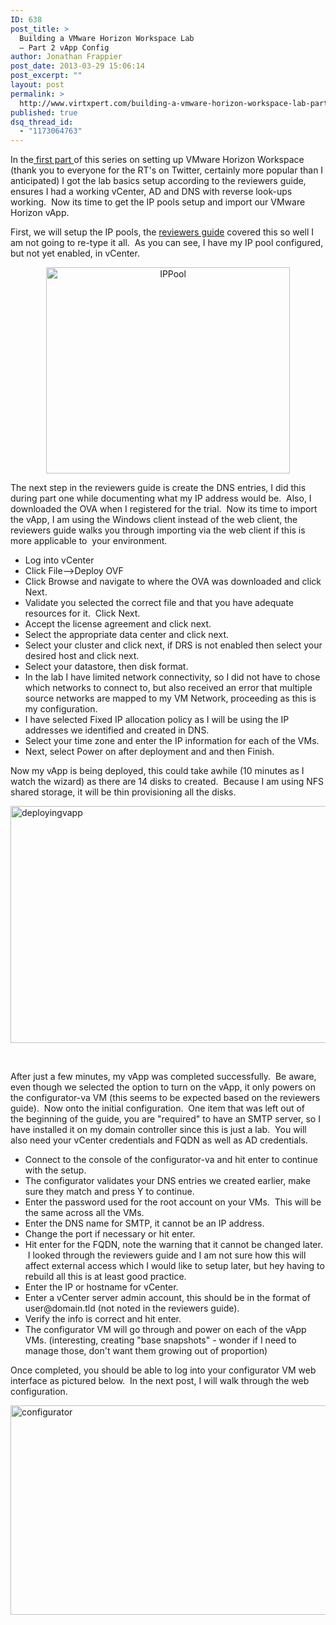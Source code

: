 ```yaml
---
ID: 638
post_title: >
  Building a VMware Horizon Workspace Lab
  – Part 2 vApp Config
author: Jonathan Frappier
post_date: 2013-03-29 15:06:14
post_excerpt: ""
layout: post
permalink: >
  http://www.virtxpert.com/building-a-vmware-horizon-workspace-lab-part-2/
published: true
dsq_thread_id:
  - "1173064763"
---
```

In the<a href="http://www.virtxpert.com/building-a-vmware-horizon-lab-part-1/"> first part </a>of this series on setting up VMware Horizon Workspace (thank you to everyone for the RT's on Twitter, certainly more popular than I anticipated) I got the lab basics setup according to the reviewers guide, ensures I had a working vCenter, AD and DNS with reverse look-ups working.  Now its time to get the IP pools setup and import our VMware Horizon vApp.

First, we will setup the IP pools, the <a href="http://www.vmware.com/files/pdf/techpaper/vmware-horizon-workspace-reviewers-guide.pdf" target="_blank">reviewers guide</a> covered this so well I am not going to re-type it all.  As you can see, I have my IP pool configured, but not yet enabled, in vCenter.
<p style="text-align: center;"><a href="http://www.virtxpert.com/wp-content/uploads/2013/03/IPPool.png"><img class="aligncenter  wp-image-639" alt="IPPool" src="http://www.virtxpert.com/wp-content/uploads/2013/03/IPPool.png" width="390" height="330" /></a></p>
<p style="text-align: left;">The next step in the reviewers guide is create the DNS entries, I did this during part one while documenting what my IP address would be.  Also, I downloaded the OVA when I registered for the trial.  Now its time to import the vApp, I am using the Windows client instead of the web client, the reviewers guide walks you through importing via the web client if this is more applicable to  your environment.</p>

<ul>
	<li><span style="line-height: 13px;">Log into vCenter</span></li>
	<li>Click File--&gt;Deploy OVF</li>
	<li>Click Browse and navigate to where the OVA was downloaded and click Next.</li>
	<li>Validate you selected the correct file and that you have adequate resources for it.  Click Next.</li>
	<li>Accept the license agreement and click next.</li>
	<li>Select the appropriate data center and click next.</li>
	<li>Select your cluster and click next, if DRS is not enabled then select your desired host and click next.</li>
	<li>Select your datastore, then disk format.</li>
	<li>In the lab I have limited network connectivity, so I did not have to chose which networks to connect to, but also received an error that multiple source networks are mapped to my VM Network, proceeding as this is my configuration.</li>
	<li>I have selected Fixed IP allocation policy as I will be using the IP addresses we identified and created in DNS.</li>
	<li>Select your time zone and enter the IP information for each of the VMs.</li>
	<li>Next, select Power on after deployment and and then Finish.</li>
</ul>
Now my vApp is being deployed, this could take awhile (10 minutes as I watch the wizard) as there are 14 disks to created.  Because I am using NFS shared storage, it will be thin provisioning all the disks.

<a href="http://www.virtxpert.com/wp-content/uploads/2013/03/deployingvapp.jpg"><img class="aligncenter size-full wp-image-642" alt="deployingvapp" src="http://www.virtxpert.com/wp-content/uploads/2013/03/deployingvapp.jpg" width="571" height="379" /></a>

&nbsp;

After just a few minutes, my vApp was completed successfully.  Be aware, even though we selected the option to turn on the vApp, it only powers on the configurator-va VM (this seems to be expected based on the reviewers guide).  Now onto the initial configuration.  One item that was left out of the beginning of the guide, you are "required" to have an SMTP server, so I have installed it on my domain controller since this is just a lab.  You will also need your vCenter credentials and FQDN as well as AD credentials.
<ul>
	<li>Connect to the console of the configurator-va and hit enter to continue with the setup.</li>
	<li>The configurator validates your DNS entries we created earlier, make sure they match and press Y to continue.</li>
	<li>Enter the password used for the root account on your VMs.  This will be the same across all the VMs.</li>
	<li>Enter the DNS name for SMTP, it cannot be an IP address.</li>
	<li>Change the port if necessary or hit enter.</li>
	<li>Hit enter for the FQDN, note the warning that it cannot be changed later.  I looked through the reviewers guide and I am not sure how this will affect external access which I would like to setup later, but hey having to rebuild all this is at least good practice.</li>
	<li>Enter the IP or hostname for vCenter.</li>
	<li>Enter a vCenter server admin account, this should be in the format of user@domain.tld (not noted in the reviewers guide).</li>
	<li>Verify the info is correct and hit enter.</li>
	<li>The configurator VM will go through and power on each of the vApp VMs. (interesting, creating "base snapshots" - wonder if I need to manage those, don't want them growing out of proportion)</li>
</ul>
Once completed, you should be able to log into your configurator VM web interface as pictured below.  In the next post, I will walk through the web configuration.

<a href="http://www.virtxpert.com/wp-content/uploads/2013/03/configurator.jpg"><img class="aligncenter size-large wp-image-650" alt="configurator" src="http://www.virtxpert.com/wp-content/uploads/2013/03/configurator-1024x537.jpg" width="640" height="335" /></a>